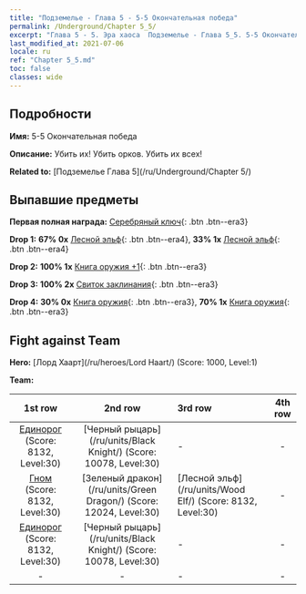 ```yaml
---
title: "Подземелье - Глава 5 - 5-5 Окончательная победа"
permalink: /Underground/Chapter 5_5/
excerpt: "Глава 5 - 5. Эра хаоса  Подземелье - Глава 5_5. 5-5 Окончательная победа"
last_modified_at: 2021-07-06
locale: ru
ref: "Chapter 5_5.md"
toc: false
classes: wide
---
```


## Подробности

 **Имя:** 5-5 Окончательная победа

 **Описание:** Убить их! Убить орков. Убить их всех!

 **Related to:** [Подземелье Глава 5](/ru/Underground/Chapter 5/)

## Выпавшие предметы

 **Первая полная награда:** [Серебряный ключ](/ItemsRU/con_693/){: .btn .btn--era3}

 **Drop 1:** **67% 0x** [Лесной эльф](/ItemsRU/unt_201/){: .btn .btn--era4}, **33% 1x** [Лесной эльф](/ItemsRU/unt_201/){: .btn .btn--era4}

 **Drop 2:** **100% 1x** [Книга оружия +1](/ItemsRU/mat_25/){: .btn .btn--era3}

 **Drop 3:** **100% 2x** [Свиток заклинания](/ItemsRU/con_694/){: .btn .btn--era3}

 **Drop 4:** **30% 0x** [Книга оружия](/ItemsRU/mat_18/){: .btn .btn--era3}, **70% 1x** [Книга оружия](/ItemsRU/mat_18/){: .btn .btn--era3}


## Fight against Team
 **Hero:** [Лорд Хаарт](/ru/heroes/Lord Haart/) (Score: 1000, Level:1)

 **Team:**


  | 1st row | 2nd row | 3rd row | 4th row |
  |:----:|:----:|:----|:----:|
  | [Единорог](/ru/units/Unicorn/) (Score: 8132, Level:30)  | [Черный рыцарь](/ru/units/Black Knight/) (Score: 10078, Level:30)  | - | - |
  | [Гном](/ru/units/Dwarf/) (Score: 8132, Level:30)  | [Зеленый дракон](/ru/units/Green Dragon/) (Score: 12024, Level:30)  | [Лесной эльф](/ru/units/Wood Elf/) (Score: 8132, Level:30)  | - |
  | [Единорог](/ru/units/Unicorn/) (Score: 8132, Level:30)  | [Черный рыцарь](/ru/units/Black Knight/) (Score: 10078, Level:30)  | - | - |
  | - | - | - | - |


